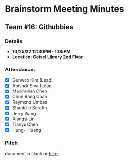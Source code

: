 # Brainstorm Meeting Minutes
## Team #16: Githubbies
### Details 
- **10/25/22 12:30PM - 1:05PM**
- **Location: Geisel Library 2nd Floor**

### Attendance: 
- [x] Gunwoo Kim (Lead)
- [x] Abishek Siva (Lead)
- [x] Maximillian Chen
- [x] Chun Hang Chan
- [x] Raymond Umbas
- [x] Shantelle Serafin
- [x] Jerry Wang
- [x] Xiangyi Lin
- [x] Tianyu Chen
- [x] Hung-I Huang

### Pitch

document in slack or [here](https://docs.google.com/document/d/199mJcNXd3xsJs2knyVH1woEHSiTYlz8NzjEhiBg8Y58/edit)
